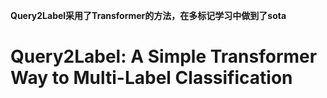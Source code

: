 **Query2Label采用了Transformer的方法，在多标记学习中做到了sota**

# Query2Label: A Simple Transformer Way to Multi-Label Classification